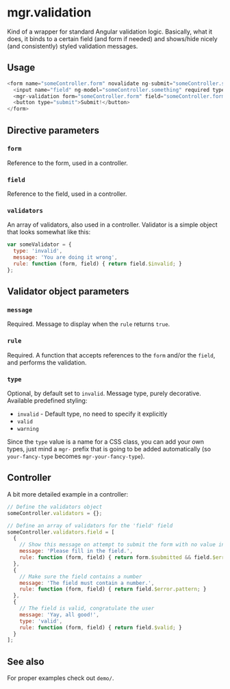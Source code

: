 # mgr.validation

Kind of a wrapper for standard Angular validation logic. Basically, what it does, it binds to a certain field (and form if needed) and shows/hide nicely (and consistently) styled validation messages.

## Usage

```javascript
<form name="someController.form" novalidate ng-submit="someController.submit()">
  <input name="field" ng-model="someController.something" required type="text" />
  <mgr-validation form="someController.form" field="someController.form.field" validators="someController.validators.field"></mgr-validation>
  <button type="submit">Submit!</button>
</form>
```

## Directive parameters

### `form`

Reference to the form, used in a controller.

### `field`

Reference to the field, used in a controller.

### `validators`

An array of validators, also used in a controller. Validator is a simple object that looks somewhat like this:

```javascript
var someValidator = {
  type: 'invalid',
  message: 'You are doing it wrong',
  rule: function (form, field) { return field.$invalid; }
};
```

## Validator object parameters

### `message`

Required. Message to display when the `rule` returns `true`.

### `rule`

Required. A function that accepts references to the `form` and/or the `field`, and performs the validation.

### `type`

Optional, by default set to `invalid`. Message type, purely decorative. Available predefined styling:

- `invalid` - Default type, no need to specify it explicitly
- `valid`
- `warning`

Since the `type` value is a name for a CSS class, you can add your own types, just mind a `mgr-` prefix that is going to be added automatically (so `your-fancy-type` becomes `mgr-your-fancy-type`).

## Controller

A bit more detailed example in a controller:

```javascript
// Define the validators object
someController.validators = {};

// Define an array of validators for the 'field' field
someController.validators.field = [
  {
    // Show this message on attempt to submit the form with no value in the field
    message: 'Please fill in the field.',
    rule: function (form, field) { return form.$submitted && field.$error.required; }
  },
  {
    // Make sure the field contains a number
    message: 'The field must contain a number.',
    rule: function (form, field) { return field.$error.pattern; }
  },
  {
    // The field is valid, congratulate the user
    message: 'Yay, all good!',
    type: 'valid',
    rule: function (form, field) { return field.$valid; }
  }
];
```

## See also

For proper examples check out `demo/`.
